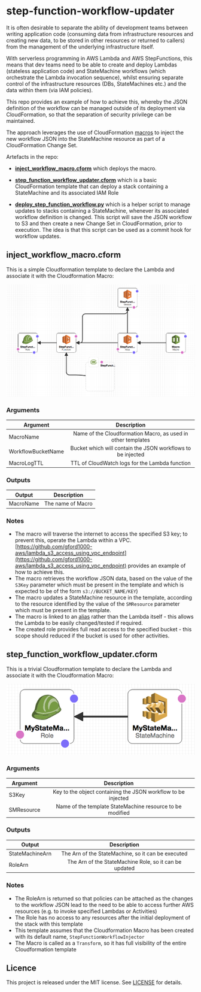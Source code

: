# step-function-workflow-updater

It is often desirable to separate the ability of development teams between writing application code (consuming data from infrastructure
resources and creating new data, to be stored in other resources or returned to callers) from the management of the underlying 
infrastructure itself.

With serverless programming in AWS Lambda and AWS StepFunctions, this means that dev teams need to be able to create and deploy Lambdas
(stateless application code) and StateMachine workflows (which orchestrate the Lambda invocation sequence), whilst ensuring
separate control of the infrastructure resources (DBs, StateMachines etc.) and the data within them (via IAM policies).

This repo provides an example of how to achieve this, whereby the JSON definition of the workflow can be managed outside of its 
deployment via CloudFormation, so that the separation of security privilege can be maintained.

The approach leverages the use of CloudFormation [macros](https://docs.aws.amazon.com/AWSCloudFormation/latest/UserGuide/template-macros.html) to inject the new workflow JSON into the StateMachine resource as part of a CloudFormation Change Set.

Artefacts in the repo:

* __[inject_workflow_macro.cform](inject_workflow_macro.cform)__ which deploys the macro.  

* __[step_function_workflow_updater.cform](step_function_workflow_updater.cform)__ which is a basic CloudFormation template that can 
deploy a stack containing a StateMachine and its associated IAM Role

* __[deploy_step_function_workflow.py](deploy_step_function_workflow.py)__ which is a helper script to manage updates to stacks containing a
StateMachine, whenever its associated workflow definition is changed.  This script will save the JSON workflow to S3 and then create a new
Change Set in CloudFormation, prior to execution.  The idea is that this script can be used as a commit hook for workflow updates.

## inject_workflow_macro.cform

This is a simple Cloudformation template to declare the Lambda and associate it with the Cloudformation Macro:

![alt text](https://github.com/gford1000-aws/step-function-workflow-updater/blob/master/inject%20workflow%20macro.png "Script per designer")

### Arguments

| Argument                     | Description                                                                 |
| ---------------------------- |:---------------------------------------------------------------------------:|
| MacroName                    | Name of the Cloudformation Macro, as used in other templates                |
| WorkflowBucketName           | Bucket which will contain the JSON workflows to be injected                 |
| MacroLogTTL                  | TTL of CloudWatch logs for the Lambda function                              |


### Outputs

| Output                  | Description                                                    |
| ----------------------- |:--------------------------------------------------------------:|
| MacroName               | The name of Macro                                              |


### Notes

* The macro will traverse the internet to access the specified S3 key; to prevent this, operate the Lambda within a VPC.  [https://github.com/gford1000-aws/lambda_s3_access_using_vpc_endpoint](https://github.com/gford1000-aws/lambda_s3_access_using_vpc_endpoint) provides an example of how to achieve this.  
* The macro retrieves the workflow JSON data, based on the value of the `S3Key` parameter which must be present in the template and which is expected to be of the form `s3://BUCKET_NAME/KEY`)
* The macro updates a StateMachine resource in the template, according to the resource identified by the value of the `SMResource` parameter which must be present in the template.
* The macro is linked to an 
[alias](https://docs.aws.amazon.com/lambda/latest/dg/versioning-aliases.html) rather than the Lambda itself - this allows the Lambda to be easily changed/tested if required.
* The created role provides full read access to the specified bucket - this scope should reduced if the bucket is used for other activities.


## step_function_workflow_updater.cform

This is a trivial Cloudformation template to declare the Lambda and associate it with the Cloudformation Macro:

![alt text](https://github.com/gford1000-aws/step-function-workflow-updater/blob/master/step%20function%20workflow%20updater.png "Script per designer")

### Arguments

| Argument             | Description                                                                 |
| -------------------- |:---------------------------------------------------------------------------:|
| S3Key                | Key to the object containing the JSON workflow to be injected               |
| SMResource           | Name of the template StateMachine resource to be modified                   |


### Outputs

| Output                  | Description                                                    |
| ----------------------- |:--------------------------------------------------------------:|
| StateMachineArn         | The Arn of the StateMachine, so it can be executed             |
| RoleArn                 | The Arn of the StateMachine Role, so it can be updated         |


### Notes

* The RoleArn is returned so that policies can be attached as the changes to the workflow JSON lead to the need to be able to access further AWS resources (e.g. to invoke specified Lambdas or Activities)
* The Role has no access to any resources after the initial deployment of the stack with this template
* This template assumes that the Cloudformation Macro has been created with its default name, `StepFunctionWorkflowInjector` 
* The Macro is called as a `Transform`, so it has full visibility of the entire Cloudformation template

## Licence

This project is released under the MIT license. See [LICENSE](LICENSE) for details.
